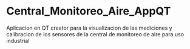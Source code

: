 # Central_Monitoreo_Aire_AppQT
Aplicacion en QT creator para la visualizacion de las mediciones y calibracion de los sensores de la central de monitoreo de aire para uso industrial
